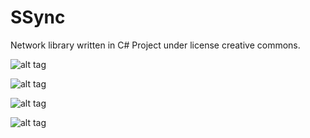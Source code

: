 # SSync
Network library written in C#
Project under license creative commons.

![alt tag](http://puu.sh/obRr7/8f762897b3.png)

![alt tag](http://puu.sh/obRsm/f2b7224cd8.png)

![alt tag](http://puu.sh/obRtX/02488dc4cb.png)

![alt tag](http://puu.sh/obRuF/5786a98caf.png)
